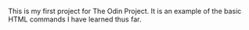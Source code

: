 This is my first project for The Odin Project. It is an example of the basic HTML commands I have learned thus far. 